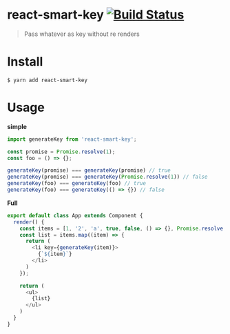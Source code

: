 # react-smart-key [![Build Status](https://travis-ci.org/zzarcon/react-smart-key.svg?branch=master)](https://travis-ci.org/zzarcon/react-smart-key)
> Pass whatever as key without re renders

# Install

```
$ yarn add react-smart-key
```

# Usage 

**simple**

```typescript
import generateKey from 'react-smart-key';

const promise = Promise.resolve(1);
const foo = () => {};

generateKey(promise) === generateKey(promise) // true
generateKey(promise) === generateKey(Promise.resolve(1)) // false
generateKey(foo) === generateKey(foo) // true
generateKey(foo) === generateKey(() => {}) // false
```

**Full**

```typescript
export default class App extends Component {
  render() {
    const items = [1, '2', 'a', true, false, () => {}, Promise.resolve('a')];
    const list = items.map((item) => {
      return (
        <li key={generateKey(item)}>
          {`${item}`}
        </li>
      )
    });

    return (
      <ul>
        {list}
      </ul>
    )
  }
}
```